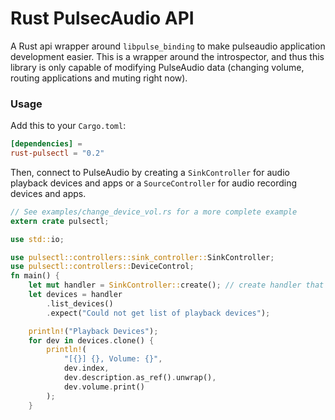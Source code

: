 Rust PulsecAudio API
====================

A Rust api wrapper around `libpulse_binding` to make pulseaudio application development easier.
This is a wrapper around the introspector, and thus this library is only capable of modifying PulseAudio data (changing volume, routing applications and muting right now).

### Usage

Add this to your `Cargo.toml`:
```toml
[dependencies] =
rust-pulsectl = "0.2"
```

Then, connect to PulseAudio by creating a `SinkController` for audio playback devices and apps or a `SourceController` for audio recording devices and apps.

```rust
// See examples/change_device_vol.rs for a more complete example
extern crate pulsectl;

use std::io;

use pulsectl::controllers::sink_controller::SinkController;
use pulsectl::controllers::DeviceControl;
fn main() {
    let mut handler = SinkController::create(); // create handler that calls functions on playback devices and apps
    let devices = handler
        .list_devices()
        .expect("Could not get list of playback devices");

    println!("Playback Devices");
    for dev in devices.clone() {
        println!(
            "[{}] {}, Volume: {}",
            dev.index,
            dev.description.as_ref().unwrap(),
            dev.volume.print()
        );
    }
```

